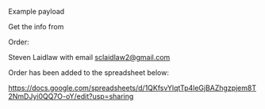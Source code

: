 Example payload

Get the info from

Order:

Steven Laidlaw with email sclaidlaw2@gmail.com

Order has been added to the spreadsheet below:

https://docs.google.com/spreadsheets/d/1QKfsvYlqtTp4leGjBAZhgzpjem8T2NmDJyi0QQ7O-oY/edit?usp=sharing